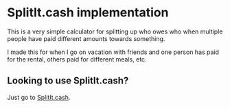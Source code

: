 # SplitIt.cash implementation

This is a very simple calculator for splitting up who owes who when multiple people
have paid different amounts towards something.

I made this for when I go on vacation with friends and one person has paid for the
rental, others paid for different meals, etc.

## Looking to use SplitIt.cash?

Just go to [SplitIt.cash](https://www.splitit.cash/).
